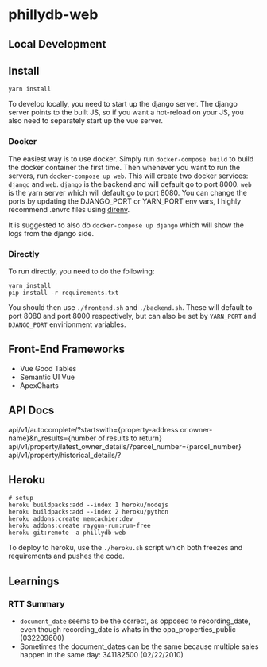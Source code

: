# phillydb-web

Local Development
-----------------

## Install
```
yarn install
```

To develop locally, you need to start up the django server. The django server points to the built JS, so if you want a hot-reload on your JS, you also need to separately start up the vue server.

### Docker

The easiest way is to use docker. Simply run `docker-compose build` to build the docker container the first time. Then whenever you want to run the servers, run `docker-compose up web`. This will create two docker services: `django` and `web`. `django` is the backend and will default go to port 8000. `web` is the yarn server which will default go to port 8080. You can change the ports by updating the DJANGO_PORT or YARN_PORT env vars, I highly recommend .envrc files using [direnv](https://direnv.net).

It is suggested to also do `docker-compose up django` which will show the logs from the django side.

### Directly
To run directly, you need to do the following:
```
yarn install
pip install -r requirements.txt
```
You should then use `./frontend.sh` and `./backend.sh`. These will default to port 8080 and port 8000 respectively, but can also be set by `YARN_PORT` and `DJANGO_PORT` envirionment variables.


Front-End Frameworks
--------------------

- Vue Good Tables
- Semantic UI Vue
- ApexCharts

API Docs
--------

api/v1/autocomplete/?startswith={property-address or owner-name}&n_results={number of results to return}
api/v1/property/latest_owner_details/?parcel_number={parcel_number}
api/v1/property/historical_details/?


Heroku
------
```
# setup
heroku buildpacks:add --index 1 heroku/nodejs
heroku buildpacks:add --index 2 heroku/python
heroku addons:create memcachier:dev
heroku addons:create raygun-rum:rum-free
heroku git:remote -a phillydb-web
```

To deploy to heroku, use the `./heroku.sh` script which both freezes and requirements and pushes the code.

Learnings
---------
### RTT Summary
- `document_date` seems to be the correct, as opposed to recording_date, even though recording_date is whats in the opa_properties_public (032209600)
- Sometimes the document_dates can be the same because multiple sales happen in the same day: 341182500 (02/22/2010)
